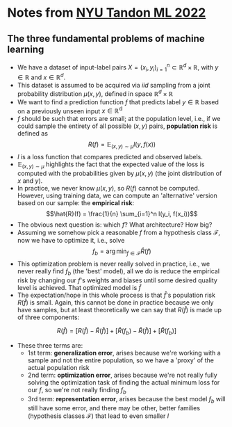 # **Notes from [NYU Tandon ML 2022](https://chinmayhegde.github.io/fodl/)**

## **The three fundamental problems of machine learning**

- We have a dataset of input-label pairs $X = (x_i, y_i)_{i=1}^n \subset \mathbb{R}^d \times \mathbb{R}$, with $y \in \mathbb{R}$ and  $x \in \mathbb{R}^d$.
- This dataset is assumed to be acquired via *iid* sampling from a joint probability distribution $\mu(x, y)$, defined in space $\mathbb{R}^d \times \mathbb{R}$
- We want to find a prediction function $f$ that predicts label $y \in \mathbb{R}$ based on a previously unseen input $x \in \mathbb{R^d}$
- $f$ should be such that errors are small; at the population level, i.e., if we could sample the entirety of all possible $(x, y)$ pairs, **population risk** is defined as 
$$R(f) = \mathbb{E}_{(x,y) \sim \mu} l(y, f(x))$$ 
- $l$ is a loss function that compares predicted and observed labels.
- $\mathbb{E}_{(x,y) \sim \mu}$ highlights the fact that the expected value of the loss is computed with the probabilities given by $\mu(x,y)$ (the joint distribution of $x$ and $y$).
- In practice, we never know $\mu(x,y)$, so $R(f)$ cannot be computed. However, using training data, we can compute an 'alternative' version based on our sample: the **empirical risk**: 
$$\hat{R}(f) = \frac{1}{n} \sum_{i=1}^n l(y_i, f(x_i))$$
- The obvious next question is: which $f$? What architecture? How big? 
- Assuming we somehow pick a reasonable $f$ from a hypothesis class $\mathscr{F}$, now we have to optimize it, i.e., solve 
$$f_b = \arg \min_{f \in \mathscr{F}} \hat{R}(f)$$
- This optimization problem is never really solved in practice, i.e., we never really find $f_b$ (the 'best' model), all we do is reduce the empirical risk by changing our $f$'s weights and biases until some desired quality level is achieved. That optimized model is $\hat{f}$
- The expectation/hope in this whole process is that $\hat{f}$'s population risk $R(\hat{f})$ is small. Again, this cannot be done in practice because we only have samples, but at least theoretically we can say that $R(\hat{f})$ is made up of three components:

$$ R(\hat{f}) = [R(\hat{f}) - \hat{R}(\hat{f})] + [\hat{R}(f_b) - \hat{R}(\hat{f})] + [\hat{R}(f_b)]$$ 

- These three terms are:
    - 1st term: **generalization error**, arises because we're working with a sample and not the entire population, so we have a 'proxy' of the actual population risk
    - 2nd term: **optimization error**, arises because we're not really fully solving the optimization task of finding the actual minimum loss for our $f$, so we're not really finding $f_b$
    - 3rd term: **representation error**, arises because the best model $f_b$ will still have some error, and there may be other, better families (hypothesis classes $\mathscr{F}$) that lead to even smaller $l$

